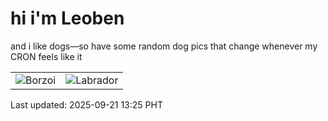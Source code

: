 # hi i'm Leoben

and i like dogs—so have some random dog pics that change whenever my CRON feels like it

|  |  |
|--------|----------|
| ![Borzoi](https://random-dog-vercel.vercel.app/api/random-borzoi?v=1758432315) | ![Labrador](https://random-dog-vercel.vercel.app/api/random-labrador?v=1758432315) |

Last updated: 2025-09-21 13:25 PHT
